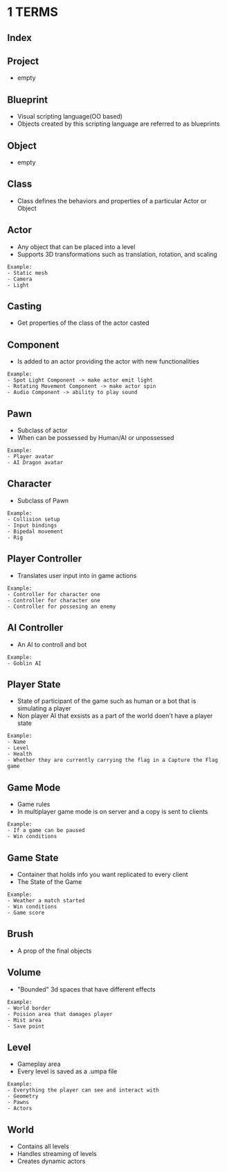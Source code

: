 # 1 TERMS

## Index

## Project
- empty

## Blueprint
- Visual scripting language(OO based)
- Objects created by this scripting language are referred to as blueprints

## Object
- empty

## Class
- Class defines the behaviors and properties of a particular Actor or Object

## Actor
- Any object that can be placed into a level
- Supports 3D transformations such as translation, rotation, and scaling
```
Example:
- Static mesh
- Camera
- Light
```

## Casting
- Get properties of the class of the actor casted

## Component
- Is added to an actor providing the actor with new functionalities
```
Example:
- Spot Light Component -> make actor emit light
- Rotating Movement Component -> make actor spin
- Audio Component -> ability to play sound
```

## Pawn
- Subclass of actor
- When can be possessed by Human/AI or unpossessed
```
Example:
- Player avatar
- AI Dragon avatar
```

## Character
- Subclass of Pawn
```
Example:
- Collision setup
- Input bindings
- Bipedal movement
- Rig
```

## Player Controller
- Translates user input into in game actions
```
Example:
- Controller for character one
- Controller for character one
- Controller for possesing an enemy
```

## AI Controller
- An AI to controll and bot
```
Example:
- Goblin AI
```

## Player State
- State of participant of the game such as human or a bot that is simulating a player
- Non player AI that exsists as a part of the world doen't have a player state
```
Example:
- Name
- Level
- Health
- Whether they are currently carrying the flag in a Capture the Flag game
```

## Game Mode
- Game rules
- In multiplayer game mode is on server and a copy is sent to clients
```
Example:
- If a game can be paused
- Win conditions
```

## Game State
- Container that holds info you want replicated to every client
- The State of the Game
```
Example:
- Weather a match started
- Win conditions
- Game score
```

## Brush
- A prop of the final objects

## Volume
- "Bounded" 3d spaces that have different effects
```
Example:
- World border
- Poision area that damages player
- Mist area
- Save point
```

## Level
- Gameplay area
- Every level is saved as a .umpa file
```
Example:
- Everything the player can see and interact with
- Geometry
- Pawns
- Actors
```

## World
- Contains all levels
- Handles streaming of levels
- Creates dynamic actors